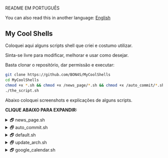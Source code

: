#

README EM PORTUGUÊS

You can also read this in another language: [English](readme.md)

## My Cool Shells

Coloquei aqui alguns scripts shell que criei e costumo utilizar.

Sinta-se livre para modificar, melhorar e usar como desejar.

Basta clonar o repositório, dar permissão e executar:

```bash
git clone https://github.com/BON4S/MyCoolShells
cd MyCoolShells
chmod +x *.sh && chmod +x /news_page/*.sh && chmod +x /auto_commit/*.sh
./the_script.sh
```

Abaixo coloquei screenshots e explicações de alguns scripts.

**CLIQUE ABAIXO PARA EXPANDIR:**

<details>

<summary>🗗 news_page.sh</summary>

## _ARQUIVO: news_page.sh_

Esse script extrai notícias de vários sites e cria um documento html leve e prático.

O script também mostra posts do Twitter, feeds do GitHub, feeds do YouTube, cotação de moedas, dados metereológicos e saídas de comandos no bash.

NEWS PAGE DARK THEME (rodando no [meu tema do Firefox](https://addons.mozilla.org/en-US/firefox/addon/focus-and-darkness/))

![news_page_image](screenshots/screenshot-news-dark.gif)

USO:

Insira teus links (rss) de notícias favoritos no arquivo de configuração "**news_settings➜default.sh**" e rode o script. Tu podes rodar o script sem parâmetros, ou especificar um arquivo de configuração personalizado, assim como nos exemplos abaixo:

```bash
# Exemplo sem parâmetros:
./news_page.sh

# Exemplo indicando um arquivo de configuração:
./news_page.sh -s news_settings➜Rio_de_Janeiro.sh
```

_news_page.html_ será gerado.

DEPENDÊNCIAS:

- Para usar a função de extrair posts do Twitter é necessário instalar o [jq](https://stedolan.github.io/jq/) (Json parser).

- Para usar a função de dados metereológicos é necessário instalar o [weather](http://fungi.yuggoth.org/weather/)

```bash
# Usuário do Arch (yay):
yay -S weather

# Usuário do Debian ou Ubuntu:
sudo apt-get install weather-util
```

DICA 1:

Se tu usas o Firefox instale a minha extensão para pegar links de feed facilmente: [Kill and More](https://github.com/BON4S/KillAndMore)

DICA 2:

Para manter a página atualizada, você pode agendar o script para ser executado a cada 12 horas, basta editar o 'cron' com o comando:

```bash
export VISUAL=nano; crontab -e
```

e dentro da edição insira uma nova linha como essa (com o caminho completo ao script):

```txt
0 */12 * * * /home/nome_do_user/pasta_dos_scripts/news_page/news_page.sh -s news_settings➜Pindamonhangaba.sh
```

DICA 3:

Você pode obter o feed principal do seu GitHub, para isso vá na página inicial e copie o link de onde estiver escrito "Subscribe to your news feed". E coloque no seu aquivo de configuração algo como:

```text
feed2 "GitHub Main Feed" "https://github.com/BON4S.private.atom?token=QWERTYQWERTYQWERTY" "8"
```

Além do feed principal tu também consegues pegar commits (entre outros) de projetos, como na imagem abaixo:

![news_page_image](screenshots/screenshot-news-github.gif)

</details>

<details>

<summary>🗗 auto_commit.sh</summary>

## _ARQUIVO: auto_commit.sh_

O "auto_commit.sh" é um script que checa por modificações em determinados arquivos através de uma comparação de md5. E quando a alteração existe o script envia, com um commit personalizado, o arquivo para o seu repositório no GitHub. Uso esse script para fazer backups automáticos dos [meus dotfiles](https://github.com/BON4S/Dotfiles) (arquivos de configurações). O script também é capaz de pegar arquivos espalhados pelo computador e manter uma cópia atualizada deles em uma única pasta. Tudo de uma forma simples e prática.

USO

Edite o arquivo de configuração (auto_commit_config➜default.sh) e rode o script:

```bash
./auto_commit.sh
```

Com o parametro "-s" tu também podes especificar um arquivo de configuração personalizado:

```bash
./auto_commit.sh -s auto_commit_config➜mysettings.sh
```

Importante: É necessário criar um [SSH Key do GitHub](https://help.github.com/pt/enterprise/2.17/user/github/authenticating-to-github/generating-a-new-ssh-key-and-adding-it-to-the-ssh-agent) na maquina para que o script não precise de senha.

AGENDAMENTO

Agende o script para rodar a cada 12 horas. Para isso, edite o cron da sua distro com os comandos abaixo:

```bash
# para abrir a edição do cron:
export VISUAL=nano; crontab -e

# e insira uma linha parecida com essa na edição:
0 */12 * * * /home/your_username/scripts_folder/auto_commit/auto_commit.sh
```

</details>

<details>

<summary>🗗 default.sh</summary>

## _ARQUIVO: default.sh_

Esse é um código padrão que criei para colocar em todos os scripts. Ele serve para estilizar de uma maneira fácil os textos dentro dos códigos, deixando-os limpos e legíveis. Também é útil para criar menus rapidamente e de diferentes maneiras.

Uso: importe o default.sh no início do código do seu script.

```bash
source "default.sh"
```

**_ESTILIZAÇÃO DE TEXO_**

Sem o default.sh:

```bash
echo -ne "\e[1m\e[97m SCRIPT NAME \e[2m\e[37m\e[7m teste.sh \e[49m"

echo -e "\e[34m I'm blue,\e[33m I'm yellow,\e[32m I'm green."

echo -e "\e[107m\e[1m\e[31m Bold Red Text on White Background "
```

Com o default.sh:

```bash
title "SCRIPT NAME"

echo -e "$blue I'm blue,$yellow I'm yellow,$green I'm green."

echo -e "$bg_white$bold$red Bold Red Text on White Background "
```

![default.sh_text_image](screenshots/screenshot-text.png)

Ambos os exemplos imprimem exatamente o mesmo resultado.

NOTA: _Consulte outras opções de cores e estilos dentro do default.sh._

**_CRIAÇÃO DE MENUS_**

Com default.sh também podemos criar menus a partir de funções com os comandos **_fmenu_** e **_fmenu2_**, ou a partir de listas com os comandos **_lmenu_** e **_lmenu2_**. Veja os exemplos abaixo:

MENU DE FUNÇÕES

fmenu - Crie menus a partir de funções. Para fazer isso, basta criar funções que terminem com "/menu":

```bash
Um_item_do_menu/menu() {
  #comandos
}
Mais_um_item/menu() {
  #comandos
}
fmenu
```

Resultado:

```txt
 1. Um item do menu
 2. Mais um item

 Nº
```

MENU DE LISTAS

lmenu - Crie menus a partir de listas, arrays, arquivos... Para fazer isso basta definir o parâmetro da lista e a ação:

```bash
action() {                                  # função para as ações
  echo "Sua escolha foi: ${list[choice]}"   # a ação
}
lmenu "$(ls /sys/class/net)"                # a lista
```

Resultado:

```txt
Neste exemplo as tuas interfaces de rede são listadas como menu:

 1. enp0s25
 2. lo
 3. virbr0
 4. virbr0-nic
 5. wlp0s26u1u2
 6. wlp3s0

 Nº
```

MENUS DE LISTA E FUNÇÕES **2**

**fmenu2** e **lmenu2** fazem as mesmas coisas que os anteriores, porém ambos tem suporte ao teclado.

```text
⇩ seta para baixo:                próximo item
⇧ seta para cima:                 item anterior
⇨ seta para direita ou espaço:    escolhe a opção
⇦ seta para esquerda ou esc:      sai do script
```

![default.sh_menu_image](screenshots/screenshot-menu.gif)

</details>

<details>

<summary>🗗 update_arch.sh</summary>

## _ARQUIVO: update_arch.sh_

Esse script é uma ótima maneira de atualizar o Arch Linux sem que haja erros durante o processo.

![updating_image](screenshots/screenshot-updating.gif)

Uso:

```bash
./update_arch.sh
```

Ao executarmos o script, o mesmo segue a seguinte sequência:

- Mostra as últimas notícias de atualização do Arch com o 'newsboat';
- Atualiza o antivírus - as assinaturas não oficiais do ClamAV;
- Limpa o cache do Yay e Pacman;
- Atualiza a mirrorlist com o 'reflector';
- Atualiza as chaves do repositório;
- Atualiza o repositório oficial do Arch;
- Atualiza o Flatpak;
- Atualiza o Snap;
- Atualiza o Arch User Repository (AUR);
- Atualiza o pkgfile data;
- E, finalmente, pergunta se tu desejas reiniciar o sistema.

Dependências: newsboat; ClamAV; script das assinaturas não oficiais do ClamAV; Yay; reflector; Flatpak; Snap; pkgfile.

</details>

<details>

<summary>🗗 google_calendar.sh</summary>

## _ARQUIVO: google_calendar.sh_

Esse pequeno script captura os dados da minha agenda da Google via 'gcalcli'.

Uso-o para imprimir, com um resultado simples e discreto, meus compromissos no canto da área de trabalho. Faço isso com a ajuda do 'Conky', o qual consegue mostar as informações geradas por qualquer script no desktop.

![gcalendar_image](screenshots/screenshot-calendar.png)

Uso:

```bash
./google_calendar.sh
```

Para usar esse script, é necessário instalar e configurar o gcalcli (ativar a API do Google).

</details>
